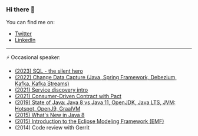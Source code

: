### Hi there 👋
You can find me on:
- [Twitter](https://twitter.com/pzalejko)
- [LinkedIn](https://www.linkedin.com/in/pzalejko/)

----

⚡ Occasional speaker:
- [(2023) SQL - the silent hero](https://github.com/p-zalejko/sql-the-silent-hero)
- [(2022) Change Data Capture (Java, Spring Framework, Debezium, Kafka, Kafka Streams)](https://github.com/p-zalejko/change-data-capture-example)
- [(2021) Service discovery intro](https://github.com/p-zalejko/service-discovery-intro)
- [(2021) Consumer-Driven Contract with Pact](https://github.com/p-zalejko/consumer-driver-contact-with-pact)
- [(2019) State of Java: Java 8 vs Java 11, OpenJDK, Java LTS, JVM: Hotspot, OpenJ9, GraalVM](https://github.com/p-zalejko/jug-presentation-future-of-java)
- [(2015) What's New in Java 8](https://github.com/p-zalejko/jug_java8)
- [(2015) Introduction to the Eclipse Modeling Framework (EMF)](https://github.com/p-zalejko/jug_emf)
- (2014) Code review with Gerrit

<!--
**p-zalejko/p-zalejko** is a ✨ _special_ ✨ repository because its `README.md` (this file) appears on your GitHub profile.

Here are some ideas to get you started:

- 🔭 I’m currently working on ...
- 🌱 I’m currently learning ...
- 👯 I’m looking to collaborate on ...
- 🤔 I’m looking for help with ...
- 💬 Ask me about ...
- 📫 How to reach me: ...
- 😄 Pronouns: ...
- ⚡ Fun fact: ...
-->
